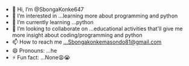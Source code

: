 - 👋 Hi, I’m @SbongaKonke647
- 👀 I’m interested in ...learning more about programming and python 
- 🌱 I’m currently learning ...python 
- 💞️ I’m looking to collaborate on ...educational activities that'll give me more insight about coding/programming and python 
- 📫 How to reach me ...Sbongakonkemasondo81@gmail.com 
- 😄 Pronouns: ...he
- ⚡ Fun fact: ...None😩😭

<!---
SbongaKonke647/SbongaKonke647 is a ✨ special ✨ repository because its `README.md` (this file) appears on your GitHub profile.
You can click the Preview link to take a look at your changes.
--->
